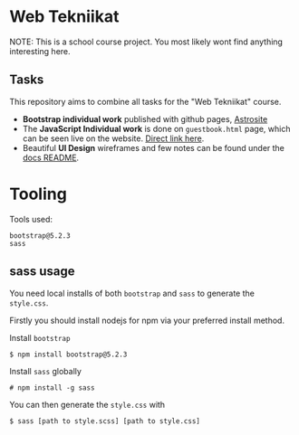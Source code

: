 # Web Tekniikat
NOTE: This is a school course project. You most likely wont find anything interesting here.

## Tasks
This repository aims to combine all tasks for the "Web Tekniikat" course.

- **Bootstrap individual work** published with github pages, [Astrosite](https://oamk-isri.github.io/web-tekniikat-demo/index.html)
- The **JavaScript Individual work** is done on `guestbook.html` page, which can be seen live on the website. [Direct link here](https://oamk-isri.github.io/web-tekniikat-demo/pages/guestbook.html).
- Beautiful **UI Design** wireframes and few notes can be found under the [docs README](docs/README.md).


# Tooling

Tools used:
```
bootstrap@5.2.3
sass
```

## sass usage
You need local installs of both `bootstrap` and `sass` to generate the `style.css`.

Firstly you should install nodejs for npm via your preferred install method.

Install `bootstrap`
```
$ npm install bootstrap@5.2.3
```

Install `sass` globally
```
# npm install -g sass
```

You can then generate the `style.css` with
```
$ sass [path to style.scss] [path to style.css]
```